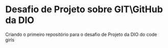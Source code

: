 # Desafio de Projeto sobre GIT\GitHub da DIO 

Criando o primeiro repositório para o desafio de Projeto da DIO do code girls
